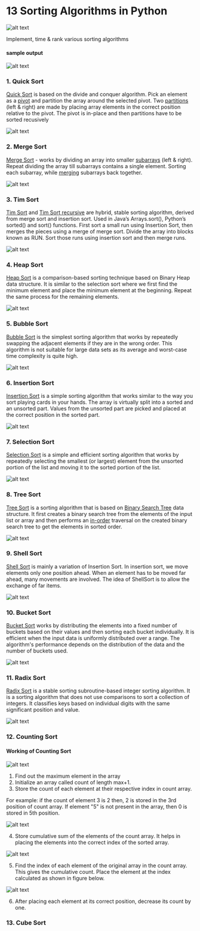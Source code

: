 # 13 Sorting Algorithms in Python

![alt text](https://github.com/paulnegz/sorts-py/blob/main/img/sorts.png)


Implement, time & rank various sorting algorithms 

#### sample output

![alt text](https://github.com/paulnegz/sorts-py/blob/main/img/output.jpg)


### 1. Quick Sort 


[Quick Sort](https://github.com/paulnegz/sorts-py/blob/main/sort.py#L12) is based on the divide and conquer algorithm. Pick an element as a [pivot](https://github.com/paulnegz/sorts-py/blob/main/sort.py#L15) and partition the array around the selected pivot. Two [partitions](https://github.com/paulnegz/sorts-py/blob/main/sort.py#L17) (left & right) are made by placing array elements in the correct position relative to the pivot. The pivot is in-place and then partitions have to be sorted recusively

![alt text](https://github.com/paulnegz/sorts-py/blob/main/img/quick_sort.gif)


### 2. Merge Sort


[Merge Sort](https://github.com/paulnegz/sorts-py/blob/main/sort.py#L25) - works by dividing an array into smaller [subarrays](https://github.com/paulnegz/sorts-py/blob/main/sort.py#L29) (left & right). Repeat dividing the array till subarrays contains a single element. Sorting each subarray, while [merging](https://github.com/paulnegz/sorts-py/blob/main/util.py#L15) subarrays back together.

![alt text](https://github.com/paulnegz/sorts-py/blob/main/img/merge_sort.gif)


### 3. Tim Sort

[Tim Sort](https://github.com/paulnegz/sorts-py/blob/main/sort.py#L38)
 and [Tim Sort recursive](https://github.com/paulnegz/sorts-py/blob/main/sort.py#L49) are hybrid, stable sorting algorithm, derived from merge sort and insertion sort. Used in Java’s Arrays.sort(), Python’s sorted() and sort() functions. First sort a small run using Insertion Sort, then merges the pieces using a merge of merge sort. Divide the array into blocks known as RUN. Sort those runs using insertion sort and then merge runs.

![alt text](https://github.com/paulnegz/sorts-py/blob/main/img/tim_sort.png)
 


### 4. Heap Sort
[Heap Sort](https://github.com/paulnegz/sorts-py/blob/main/sort.py#L59) is a comparison-based sorting technique based on Binary Heap data structure. It is similar to the selection sort where we first find the minimum element and place the minimum element at the beginning. Repeat the same process for the remaining elements.

![alt text](https://github.com/paulnegz/sorts-py/blob/main/img/heap_sort.png)


### 5. Bubble Sort

[Bubble Sort](https://github.com/paulnegz/sorts-py/blob/main/sort.py#L68) is the simplest sorting algorithm that works by repeatedly swapping the adjacent elements if they are in the wrong order. This algorithm is not suitable for large data sets as its average and worst-case time complexity is quite high.

![alt text](https://github.com/paulnegz/sorts-py/blob/main/img/bubble_sort.gif)


### 6. Insertion Sort


[Insertion Sort](https://github.com/paulnegz/sorts-py/blob/main/sort.py#L82) is a simple sorting algorithm that works similar to the way you sort playing cards in your hands. The array is virtually split into a sorted and an unsorted part. Values from the unsorted part are picked and placed at the correct position in the sorted part.

![alt text](https://github.com/paulnegz/sorts-py/blob/main/img/insertion_sort.gif)


### 7. Selection Sort


[Selection Sort](https://github.com/paulnegz/sorts-py/blob/main/sort.py#L92) is a simple and efficient sorting algorithm that works by repeatedly selecting the smallest (or largest) element from the unsorted portion of the list and moving it to the sorted portion of the list. 

![alt text](https://github.com/paulnegz/sorts-py/blob/main/img/selection_sort.gif)


### 8. Tree Sort

[Tree Sort](https://github.com/paulnegz/sorts-py/blob/main/sort.py#L102) is a sorting algorithm that is based on [Binary Search Tree](https://github.com/paulnegz/sorts-py/blob/main/ADT.py#L31) data structure. It first creates a binary search tree from the elements of the input list or array and then performs an [in-order](https://github.com/paulnegz/sorts-py/blob/main/ADT.py#L45) traversal on the created binary search tree to get the elements in sorted order. 


![alt text](https://github.com/paulnegz/sorts-py/blob/main/img/tree_sort.png)

### 9. Shell Sort

[Shell Sort]() is mainly a variation of Insertion Sort. In insertion sort, we move elements only one position ahead. When an element has to be moved far ahead, many movements are involved. The idea of ShellSort is to allow the exchange of far items.

![alt text](https://github.com/paulnegz/sorts-py/blob/main/img/shell_sort.png)

### 10. Bucket Sort

[Bucket Sort]() works by distributing the elements into a fixed number of buckets based on their values and then sorting each bucket individually. It is efficient when the input data is uniformly distributed over a range. The algorithm's performance depends on the distribution of the data and the number of buckets used. 

![alt text](https://github.com/paulnegz/sorts-py/blob/main/img/bucket_sort.png)


### 11. Radix Sort

[Radix Sort](https://github.com/paulnegz/sorts-py/blob/main/sort.py#L91) is a stable sorting subroutine-based integer sorting algorithm. It is a sorting algorithm that does not use comparisons to sort a collection of integers. It classifies keys based on individual digits with the same significant position and value.

![alt text](https://github.com/paulnegz/sorts-py/blob/main/img/radix_sort.png)


### 12. Counting Sort

#### Working of Counting Sort

![alt text](https://github.com/paulnegz/sorts-py/blob/main/img/counting_sort1.jpg)

1. Find out the maximum element in the array 
2. Initialize an array called count of length max+1. 
3. Store the count of each element at their respective index in count array.

For example: if the count of element 3 is 2 then, 2 is stored in the 3rd position of count array. If element "5" is not present in the array, then 0 is stored in 5th position.

![alt text](https://github.com/paulnegz/sorts-py/blob/main/img/counting_sort2.jpg)

4. Store cumulative sum of the elements of the count array. It helps in placing the elements into the correct index of the sorted array.

![alt text](https://github.com/paulnegz/sorts-py/blob/main/img/counting_sort3.jpg)

5. Find the index of each element of the original array in the count array. This gives the cumulative count. Place the element at the index calculated as shown in figure below.

![alt text](https://github.com/paulnegz/sorts-py/blob/main/img/counting_sort4.jpg)

6. After placing each element at its correct position, decrease its count by one.


### 13. Cube Sort